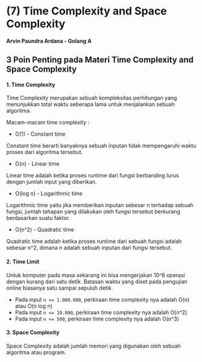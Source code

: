 # (7) Time Complexity and Space Complexity

#### Arvin Paundra Ardana - Golang A

## 3 Poin Penting pada Materi Time Complexity and Space Complexity

#### 1. Time Complexity

Time Complexity merupakan sebuah kompleksitas perhitungan yang menunjukkan total waktu seberapa lama untuk menjalankan sebuah algoritma.

Macam-macam time complexity :

- O(1) - Constant time

Constant time berarti banyaknya sebuah inputan tidak mempengaruhi waktu proses dari algoritma tersebut.

- O(n) - Linear time

Linear time adalah ketika proses runtime dari fungsi berbanding lurus dengan jumlah input yang diberikan.

- O(log n) - Logarithmic time

Logarithmic time yaitu jika memberikan inputan sebesar n terhadap sebuah fungsi, jumlah tahapan yang dilakukan oleh fungsi tersebut berkurang berdasarkan suatu faktor.

- O(n^2) - Quadratic time

Quadratic time adalah ketika proses runtime dari sebuah fungsi adalah sebesar n^2, dimana n adalah sebuah inputan dari fungsi tersebut.

#### 2. Time Limit

Untuk komputer pada masa sekarang ini bisa mengerjakan 10^8 operasi dengan kurang dari satu detik. Batasan waktu yang diset pada pengujian online biasanya satu sampai sepuluh detik.

- Pada input `n <= 1.000.000`, perkiraan time complexity nya adalah O(n) atau O(n log n)
- Pada input `n <= 10.000`, perkiraan time complexity nya adalah O(n^2)
- Pada input `n <= 500`, perkiraan time complexity nya adalah O(n^3)

#### 3. Space Complexity

Space Complexity adalah jumlah memori yang digunakan oleh sebuah algoritma atau program.
